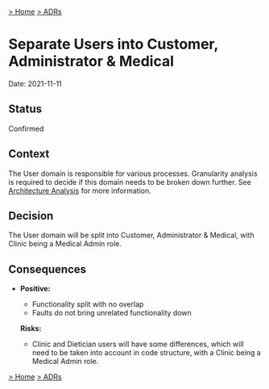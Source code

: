 [> Home](../README.md)    [> ADRs](README.md)

# Separate Users into Customer, Administrator & Medical

Date: 2021-11-11

## Status

Confirmed

## Context

The User domain is responsible for various processes. Granularity analysis is required to decide if this domain needs to be broken down further. See [Architecture Analysis](../1.ProblemBackground/ArchitectureAnalysis.md) for more information.

## Decision

The User domain will be split into Customer, Administrator & Medical, with Clinic being a Medical Admin role.

## Consequences

- **Positive:**

  - Functionality split with no overlap
  - Faults do not bring unrelated functionality down

  **Risks:**

  - Clinic and Dietician users will have some differences, which will need to be taken into account in code structure, with a Clinic being a Medical Admin role.

[> Home](../README.md)    [> ADRs](README.md)